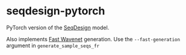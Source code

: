 # seqdesign-pytorch

PyTorch version of the [SeqDesign](https://github.com/debbiemarkslab/SeqDesign) model.

Also implements [Fast Wavenet](https://github.com/tomlepaine/fast-wavenet) generation.
Use the `--fast-generation` argument in `generate_sample_seqs_fr`
